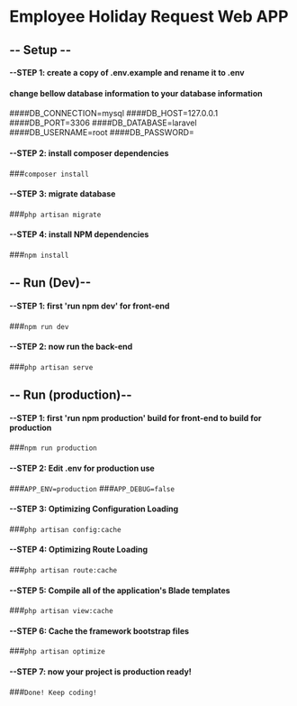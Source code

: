 # Employee Holiday Request Web APP

## -- Setup --
#### --STEP 1: create a copy of .env.example and rename it to .env

#### change bellow database information to your database information
####DB_CONNECTION=mysql
####DB_HOST=127.0.0.1
####DB_PORT=3306
####DB_DATABASE=laravel
####DB_USERNAME=root
####DB_PASSWORD=

#### --STEP 2: install composer dependencies
###<code>composer install</code>

#### --STEP 3: migrate database
###<code>php artisan migrate</code>

#### --STEP 4: install NPM dependencies
###<code>npm install</code>


## -- Run (Dev)--
#### --STEP 1: first 'run npm dev' for front-end
###<code>npm run dev</code>

#### --STEP 2: now run the back-end
###<code>php artisan serve</code>

## -- Run (production)--
#### --STEP 1: first 'run npm production' build for front-end to build for production 
###<code>npm run production</code>

#### --STEP 2: Edit .env for production use
###<code>APP_ENV=production</code>
###<code>APP_DEBUG=false</code>

#### --STEP 3: Optimizing Configuration Loading
###<code>php artisan config:cache</code>

#### --STEP 4: Optimizing Route Loading
###<code>php artisan route:cache</code>

#### --STEP 5: Compile all of the application's Blade templates
###<code>php artisan view:cache</code>

#### --STEP 6: Cache the framework bootstrap files
###<code>php artisan optimize</code>

#### --STEP 7: now your project is production ready!
###<code>Done! Keep coding!</code>
